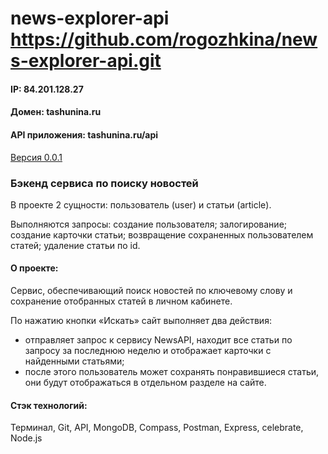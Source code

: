 # news-explorer-api https://github.com/rogozhkina/news-explorer-api.git



#### IP: 84.201.128.27
#### Домен: tashunina.ru
#### API приложения: tashunina.ru/api


<u>Версия 0.0.1</u>

### Бэкенд сервиса по поиску новостей
В проекте 2 сущности: пользователь (user) и статьи (article).

Выполняются запросы: создание пользователя; залогирование; создание карточки статьи; возвращение сохраненных пользователем статей; удаление статьи по id.

#### О проекте:

Сервис, обеспечивающий поиск новостей по ключевому слову и сохранение отобранных статей в личном кабинете.

По нажатию кнопки «Искать» сайт выполняет два действия:

- отправляет запрос к сервису NewsAPI, находит все статьи по запросу за последнюю неделю и отображает карточки с найденными статьями;
- после этого пользователь может сохранять понравившиеся статьи, они будут отображаться в отдельном разделе на сайте.

#### Стэк технологий:

Терминал, Git, API, MongoDB, Compass, Postman, Express, celebrate, Node.js
